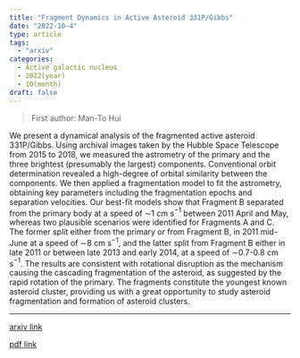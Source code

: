 ```yaml
---
title: "Fragment Dynamics in Active Asteroid 331P/Gibbs"
date: "2022-10-4"
type: article
tags:
  - "arxiv"
categories:
  - Active galactic nucleus
  - 2022(year)
  - 10(month)
draft: false
---
```

> First author: Man-To Hui

 We present a dynamical analysis of the fragmented active asteroid 331P/Gibbs.
Using archival images taken by the Hubble Space Telescope from 2015 to 2018, we
measured the astrometry of the primary and the three brightest (presumably the
largest) components. Conventional orbit determination revealed a high-degree of
orbital similarity between the components. We then applied a fragmentation
model to fit the astrometry, obtaining key parameters including the
fragmentation epochs and separation velocities. Our best-fit models show that
Fragment B separated from the primary body at a speed of $\sim$1 cm s$^{-1}$
between 2011 April and May, whereas two plausible scenarios were identified for
Fragments A and C. The former split either from the primary or from Fragment B,
in 2011 mid-June at a speed of $\sim$8 cm s$^{-1}$, and the latter split from
Fragment B either in late 2011 or between late 2013 and early 2014, at a speed
of $\sim$0.7-0.8 cm s$^{-1}$. The results are consistent with rotational
disruption as the mechanism causing the cascading fragmentation of the
asteroid, as suggested by the rapid rotation of the primary. The fragments
constitute the youngest known asteroid cluster, providing us with a great
opportunity to study asteroid fragmentation and formation of asteroid clusters.

---
[arxiv link](http://arxiv.org/abs/2210.01432v1)

[pdf link](http://arxiv.org/pdf/2210.01432v1)